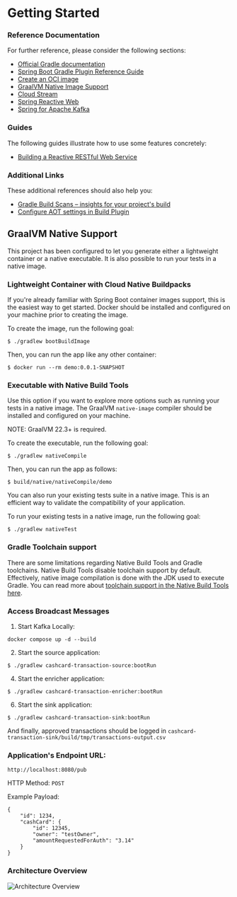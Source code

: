 # Getting Started

### Reference Documentation
For further reference, please consider the following sections:

* [Official Gradle documentation](https://docs.gradle.org)
* [Spring Boot Gradle Plugin Reference Guide](https://docs.spring.io/spring-boot/3.4.0/gradle-plugin)
* [Create an OCI image](https://docs.spring.io/spring-boot/3.4.0/gradle-plugin/packaging-oci-image.html)
* [GraalVM Native Image Support](https://docs.spring.io/spring-boot/3.4.0/reference/packaging/native-image/introducing-graalvm-native-images.html)
* [Cloud Stream](https://docs.spring.io/spring-cloud-stream/reference/)
* [Spring Reactive Web](https://docs.spring.io/spring-boot/3.4.0/reference/web/reactive.html)
* [Spring for Apache Kafka](https://docs.spring.io/spring-boot/3.4.0/reference/messaging/kafka.html)

### Guides
The following guides illustrate how to use some features concretely:

* [Building a Reactive RESTful Web Service](https://spring.io/guides/gs/reactive-rest-service/)

### Additional Links
These additional references should also help you:

* [Gradle Build Scans – insights for your project's build](https://scans.gradle.com#gradle)
* [Configure AOT settings in Build Plugin](https://docs.spring.io/spring-boot/3.4.0/how-to/aot.html)

## GraalVM Native Support

This project has been configured to let you generate either a lightweight container or a native executable.
It is also possible to run your tests in a native image.

### Lightweight Container with Cloud Native Buildpacks
If you're already familiar with Spring Boot container images support, this is the easiest way to get started.
Docker should be installed and configured on your machine prior to creating the image.

To create the image, run the following goal:

```
$ ./gradlew bootBuildImage
```

Then, you can run the app like any other container:

```
$ docker run --rm demo:0.0.1-SNAPSHOT
```

### Executable with Native Build Tools
Use this option if you want to explore more options such as running your tests in a native image.
The GraalVM `native-image` compiler should be installed and configured on your machine.

NOTE: GraalVM 22.3+ is required.

To create the executable, run the following goal:

```
$ ./gradlew nativeCompile
```

Then, you can run the app as follows:
```
$ build/native/nativeCompile/demo
```

You can also run your existing tests suite in a native image.
This is an efficient way to validate the compatibility of your application.

To run your existing tests in a native image, run the following goal:

```
$ ./gradlew nativeTest
```

### Gradle Toolchain support

There are some limitations regarding Native Build Tools and Gradle toolchains.
Native Build Tools disable toolchain support by default.
Effectively, native image compilation is done with the JDK used to execute Gradle.
You can read more about [toolchain support in the Native Build Tools here](https://graalvm.github.io/native-build-tools/latest/gradle-plugin.html#configuration-toolchains).


### Access Broadcast Messages

1. Start Kafka Locally:

``` docker compose up -d --build ```

2. Start the source application: 

``` $ ./gradlew cashcard-transaction-source:bootRun ```

4. Start the enricher application:

``` $ ./gradlew cashcard-transaction-enricher:bootRun ```

6. Start the sink application:

``` $ ./gradlew cashcard-transaction-sink:bootRun ```

And finally, approved transactions should be logged in ``` cashcard-transaction-sink/build/tmp/transactions-output.csv ```


### Application's Endpoint URL: 

``` http://localhost:8080/pub ```

HTTP Method: ``` POST ```

Example Payload:

```
{
    "id": 1234,
    "cashCard": {
        "id": 12345,
        "owner": "testOwner",
        "amountRequestedForAuth": "3.14"
    }
}
```

### Architecture Overview

![Architecture Overview](./system-with-sink.svg "Architecture Overview")
